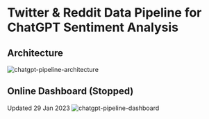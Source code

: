 # Twitter & Reddit Data Pipeline for ChatGPT Sentiment Analysis
## Architecture
![chatgpt-pipeline-architecture](https://github.com/pcminh0505/twitter-reddit-sentiment-pipline/assets/54668379/4158058d-a004-4bd9-8c64-896144b5e7a6)

## Online Dashboard (Stopped)
Updated 29 Jan 2023
![chatgpt-pipeline-dashboard](https://github.com/pcminh0505/twitter-reddit-sentiment-pipline/assets/54668379/9162d511-336a-4761-857c-de7528cf17d8)



